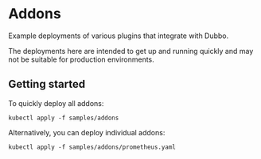 # Addons

Example deployments of various plugins that integrate with Dubbo.

The deployments here are intended to get up and running quickly and may not be suitable for production environments.

## Getting started

To quickly deploy all addons:

```shell script
kubectl apply -f samples/addons
```

Alternatively, you can deploy individual addons:

```shell script
kubectl apply -f samples/addons/prometheus.yaml
```